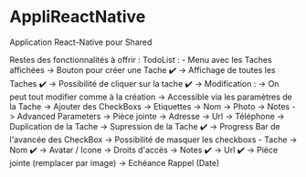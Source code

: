 # AppliReactNative
Application React-Native pour Shared

Restes des fonctionnalités à offrir :
    TodoList : 
    - Menu avec les Taches affichées
        -> Bouton pour créer une Tache ✔️
        -> Affichage de toutes les Taches ✔️
        -> Possibilité de cliquer sur la tache ✔️ 
            -> Modification : 
                -> On peut tout modifier comme à la création 
                -> Accessible via les paramètres de la Tache
            -> Ajouter des CheckBoxs
                -> Etiquettes
                -> Nom
                -> Photo
                -> Notes
                -> Advanced Parameters
                    -> Pièce jointe
                    -> Adresse
                    -> Url
                    -> Téléphone
            -> Duplication de la Tache
            -> Supression de la Tache ✔️
            -> Progress Bar de l'avancée des CheckBox
            -> Possibilité de masquer les checkboxs
    - Tache
        -> Nom ✔️
        -> Avatar / Icone 
        -> Droits d'accès 
        -> Notes ✔️
        -> Url ✔️
        -> Pièce jointe (remplacer par image)
        -> Echéance Rappel (Date)